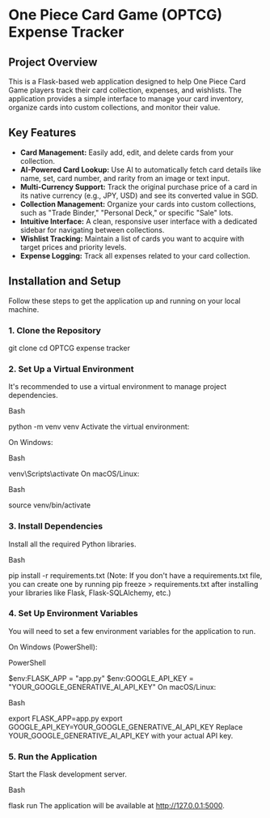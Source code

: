 # One Piece Card Game (OPTCG) Expense Tracker

## Project Overview

This is a Flask-based web application designed to help One Piece Card Game players track their card collection, expenses, and wishlists. The application provides a simple interface to manage your card inventory, organize cards into custom collections, and monitor their value.

## Key Features

* **Card Management:** Easily add, edit, and delete cards from your collection.
* **AI-Powered Card Lookup:** Use AI to automatically fetch card details like name, set, card number, and rarity from an image or text input.
* **Multi-Currency Support:** Track the original purchase price of a card in its native currency (e.g., JPY, USD) and see its converted value in SGD.
* **Collection Management:** Organize your cards into custom collections, such as "Trade Binder," "Personal Deck," or specific "Sale" lots.
* **Intuitive Interface:** A clean, responsive user interface with a dedicated sidebar for navigating between collections.
* **Wishlist Tracking:** Maintain a list of cards you want to acquire with target prices and priority levels.
* **Expense Logging:** Track all expenses related to your card collection.

## Installation and Setup

Follow these steps to get the application up and running on your local machine.

### 1. Clone the Repository

git clone <your-repository-url>
cd OPTCG expense tracker

### 2. Set Up a Virtual Environment
It's recommended to use a virtual environment to manage project dependencies.

Bash

python -m venv venv
Activate the virtual environment:

On Windows:

Bash

venv\Scripts\activate
On macOS/Linux:

Bash

source venv/bin/activate
### 3. Install Dependencies
Install all the required Python libraries.

Bash

pip install -r requirements.txt
(Note: If you don't have a requirements.txt file, you can create one by running pip freeze > requirements.txt after installing your libraries like Flask, Flask-SQLAlchemy, etc.)

### 4. Set Up Environment Variables
You will need to set a few environment variables for the application to run.

On Windows (PowerShell):

PowerShell

$env:FLASK_APP = "app.py"
$env:GOOGLE_API_KEY = "YOUR_GOOGLE_GENERATIVE_AI_API_KEY"
On macOS/Linux:

Bash

export FLASK_APP=app.py
export GOOGLE_API_KEY=YOUR_GOOGLE_GENERATIVE_AI_API_KEY
Replace YOUR_GOOGLE_GENERATIVE_AI_API_KEY with your actual API key.

### 5. Run the Application
Start the Flask development server.

Bash

flask run
The application will be available at http://127.0.0.1:5000.

